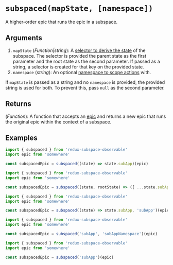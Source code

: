 # `subspaced(mapState, [namespace])`

A higher-order epic that runs the epic in a subspace.

## Arguments

1. `mapState` (_Function|string_): A [selector to derive the state](/docs/basics/CreatingSubspaces.md) of the subspace. The selector is provided the parent state as the first parameter and the root state as the second parameter.  If passed as a string, a selector is created for that key on the provided state.
2. `namespace` (_string_): An optional [namespace to scope actions](/docs/basics/Namespacing.md) with.

If `mapState` is passed as a string and no `namespace` is provided, the provided string is used for both. To prevent this, pass `null` as the second parameter.

## Returns

(_Function_): A function that accepts an [epic](https://redux-observable.js.org/docs/basics/Epics.html) and returns a new epic that runs the original epic within the context of a subspace.

## Examples

```javascript
import { subspaced } from 'redux-subspace-observable'
import epic from 'somewhere'

const subspacedEpic = subspaced((state) => state.subApp)(epic)
```

```javascript
import { subspaced } from 'redux-subspace-observable'
import epic from 'somewhere'

const subspacedEpic = subspaced((state, rootState) => ({ ...state.subApp, root: rootState }))(epic)
```

```javascript
import { subspaced } from 'redux-subspace-observable'
import epic from 'somewhere'

const subspacedEpic = subspaced((state) => state.subApp, 'subApp')(epic)
```

```javascript
import { subspaced } from 'redux-subspace-observable'
import epic from 'somewhere'

const subspacedEpic = subspaced('subApp', 'subAppNamespace')(epic)
```

```javascript
import { subspaced } from 'redux-subspace-observable'
import epic from 'somewhere'

const subspacedEpic = subspaced('subApp')(epic)
```
